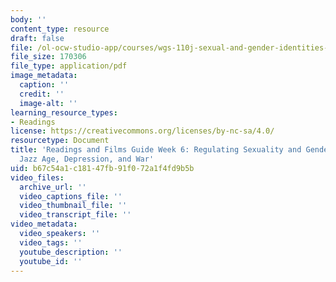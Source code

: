 ```yaml
---
body: ''
content_type: resource
draft: false
file: /ol-ocw-studio-app/courses/wgs-110j-sexual-and-gender-identities-in-the-modern-united-states-spring-2024/mitwgs_110j_s24_readingguide06.pdf
file_size: 170306
file_type: application/pdf
image_metadata:
  caption: ''
  credit: ''
  image-alt: ''
learning_resource_types:
- Readings
license: https://creativecommons.org/licenses/by-nc-sa/4.0/
resourcetype: Document
title: 'Readings and Films Guide Week 6: Regulating Sexuality and Gender through the
  Jazz Age, Depression, and War'
uid: b67c54a1-c181-47fb-91f0-72a1f4fd9b5b
video_files:
  archive_url: ''
  video_captions_file: ''
  video_thumbnail_file: ''
  video_transcript_file: ''
video_metadata:
  video_speakers: ''
  video_tags: ''
  youtube_description: ''
  youtube_id: ''
---
```

